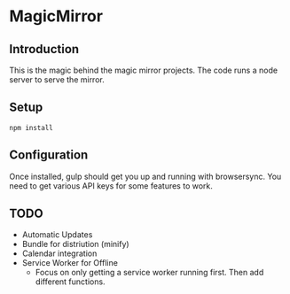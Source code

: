 MagicMirror
======

## Introduction

This is the magic behind the magic mirror projects.  The code runs a node server to serve the mirror.

## Setup

```npm install```

## Configuration

Once installed, gulp should get you up and running with browsersync.  You need to get various API keys for some features to work.

## TODO

* Automatic Updates
* Bundle for distriution (minify)
* Calendar integration
* Service Worker for Offline
    * Focus on only getting a service worker running first.  Then add different functions.